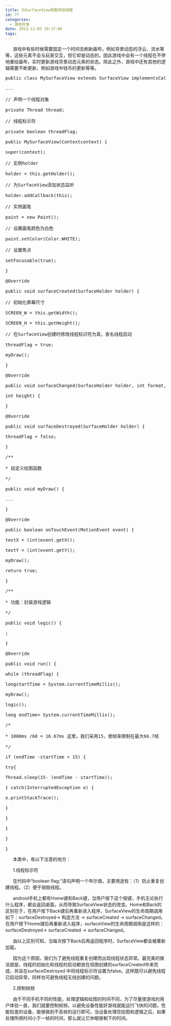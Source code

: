 ```yaml
---
title: 为SurfaceView视图添加线程
id: 77
categories:
  - 游戏开发
date: 2013-11-03 19:17:06
tags:
---
```


&nbsp; &nbsp; &nbsp; 游戏中有些时候需要固定一个时间去刷新画布，例如背景动态的浮云、流水等等，这些元素不会与玩家交互，但它却是动态的。因此游戏中会有一个线程在不停地重绘画布，实时更新游戏背景动态元素的状态。除此之外，游戏中还有其他的逻辑需要不断更新，例如游戏中钱币的更新等等。

<pre class="prettyprint linenums bush:java" lang="java">public class MySurfaceView extends SurfaceView implementsCallback, Runnable {

...

// 声明一个线程对象

private Thread thread;

// 线程标示符

private boolean threadFlag;

public MySurfaceView(Contextcontext) {

super(context);

// 实例holder

holder = this.getHolder();

// 为SurfaceView添加状态监听

holder.addCallback(this);

// 实例画笔

paint = new Paint();

// 设置画笔颜色为白色

paint.setColor(Color.WHITE);

// 设置焦点

setFocusable(true);

}

@Override

public void surfaceCreated(SurfaceHolder holder) {

// 初始化屏幕尺寸

SCREEN_W = this.getWidth();

SCREEN_H = this.getHeight();

// 在SurfaceView创建时修改线程标识符为真，表名线程启动

threadFlag = true;

myDraw();

}

@Override

public void surfaceChanged(SurfaceHolder holder, int format, int width,

int height) {

}

@Override

public void surfaceDestroyed(SurfaceHolder holder) {

threadFlag = false;

}

/**

* 自定义绘图函数

*/

public void myDraw() {

...

}

@Override

public boolean onTouchEvent(MotionEvent event) {

textX = (int)event.getX();

textY = (int)event.getY();

myDraw();

return true;

}

/**

* 功能：封装游戏逻辑

*/

public void logic() {

;

}

@Override

public void run() {

while (threadFlag) {

longstartTime = System.currentTimeMillis();

myDraw();

logic();

long endTime= System.currentTimeMillis();

/*

* 1000ms /60 = 16.67ms 这里，我们采用15，使帧率限制在最大66.7帧

*/

if (endTime -startTime &lt; 15) {

try{

Thread.sleep(15- (endTime - startTime));

} catch(InterruptedException e) {

e.printStackTrace();

}

}

}

}

}</pre>

&nbsp; &nbsp; &nbsp; 本类中，有以下注意的地方：

&nbsp; &nbsp; &nbsp; 1.线程标示符

&nbsp; &nbsp; &nbsp; 在代码中&ldquo;boolean flag;&rdquo;语句声明一个布尔值，主要用途有：（1）防止重复创建线程。（2）便于销毁线程。

&nbsp; &nbsp; &nbsp; android手机上都有Home键和Back键，当用户按下这个按键，手机无论执行什么程序，都会返回桌面。从而导致SurfaceView状态的改变。Home和Back的区别在于，在用户按下Back键后再重新进入程序，SurfaceView的生命周期调用如下：surfaceDestroyed&rarr; 构造方法 &rarr; surfaceCreated &rarr; surfaceChanged。在用户按下Home键后再重新进入程序，surfaceView的生命周期调用是这样的：surfaceDestroyed&rarr; surfaceCreated &rarr; surfaceChanged。

&nbsp; &nbsp; &nbsp; 由以上区别可知，当每次按下Back后再返回程序时，SurfaceView都会被重新加载。

&nbsp; &nbsp; &nbsp; 因为这个原因，我们为了避免线程重复创建而出现线程状态异常。最完美的做法就是，线程的初始化和线程的启动都放在视图创建的surfaceCreated中来完成，并且在surfaceDestroyed 中将线程标示符设置为false。这样既可以避免线程已启动异常，同样也可避免线程无线创建的问题。

&nbsp; &nbsp; &nbsp; 2.控制帧频

&nbsp; &nbsp; &nbsp; 由于不同手机不同的性能，处理逻辑和绘图的时间不同，为了尽量使游戏的用户体验一直，我们就要控制帧频，以避免设备性能好游戏就能运行飞快的问题。性能较差的设备，能够做到不丢帧的运行即可。当设备处理完绘图和逻辑之后，如果处理所用时间小于一帧的时间，那么就让它休眠够剩下的时间。
